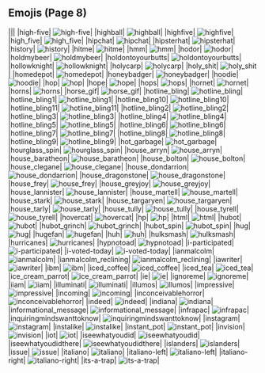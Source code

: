 
## Emojis (Page 8)
|||
|high-five| ![high-five](/output/high-five.gif)|
|highball| ![highball](/output/highball.png)|
|highfive| ![highfive](/output/highfive.png)|
|high_five| ![high_five](/output/high_five.jpg)|
|hipchat| ![hipchat](/output/hipchat.png)|
|hipsterhat| ![hipsterhat](/output/hipsterhat.jpg)|
|history| ![history](/output/history.png)|
|hitme| ![hitme](/output/hitme.jpg)|
|hmm| ![hmm](/output/hmm)|
|hodor| ![hodor](/output/hodor.png)|
|holdmybeer| ![holdmybeer](/output/holdmybeer.jpg)|
|holdontoyourbutts| ![holdontoyourbutts](/output/holdontoyourbutts)|
|hollowknight| ![hollowknight](/output/hollowknight.png)|
|holycarp| ![holycarp](/output/holycarp.png)|
|holy_shit| ![holy_shit](/output/holy_shit.jpg)|
|homedepot| ![homedepot](/output/homedepot.jpg)|
|honeybadger| ![honeybadger](/output/honeybadger.png)|
|hoodie| ![hoodie](/output/hoodie.png)|
|hop| ![hop](/output/hop.gif)|
|hope| ![hope](/output/hope.jpg)|
|hops| ![hops](/output/hops.png)|
|hornet| ![hornet](/output/hornet.png)|
|horns| ![horns](/output/horns.png)|
|horse_gif| ![horse_gif](/output/horse_gif.gif)|
|hotline_bling| ![hotline_bling](/output/hotline_bling.gif)|
|hotline_bling1| ![hotline_bling1](/output/hotline_bling1.jpg)|
|hotline_bling10| ![hotline_bling10](/output/hotline_bling10.jpg)|
|hotline_bling11| ![hotline_bling11](/output/hotline_bling11.jpg)|
|hotline_bling2| ![hotline_bling2](/output/hotline_bling2.jpg)|
|hotline_bling3| ![hotline_bling3](/output/hotline_bling3.jpg)|
|hotline_bling4| ![hotline_bling4](/output/hotline_bling4.jpg)|
|hotline_bling5| ![hotline_bling5](/output/hotline_bling5.jpg)|
|hotline_bling6| ![hotline_bling6](/output/hotline_bling6.jpg)|
|hotline_bling7| ![hotline_bling7](/output/hotline_bling7.jpg)|
|hotline_bling8| ![hotline_bling8](/output/hotline_bling8.jpg)|
|hotline_bling9| ![hotline_bling9](/output/hotline_bling9.jpg)|
|hot_garbage| ![hot_garbage](/output/hot_garbage.png)|
|hourglass_spin| ![hourglass_spin](/output/hourglass_spin.gif)|
|house_arryn| ![house_arryn](/output/house_arryn.png)|
|house_baratheon| ![house_baratheon](/output/house_baratheon.png)|
|house_bolton| ![house_bolton](/output/house_bolton.png)|
|house_clegane| ![house_clegane](/output/house_clegane.png)|
|house_dondarrion| ![house_dondarrion](/output/house_dondarrion.png)|
|house_dragonstone| ![house_dragonstone](/output/house_dragonstone.jpg)|
|house_frey| ![house_frey](/output/house_frey.png)|
|house_greyjoy| ![house_greyjoy](/output/house_greyjoy.png)|
|house_lannister| ![house_lannister](/output/house_lannister.png)|
|house_martell| ![house_martell](/output/house_martell.png)|
|house_stark| ![house_stark](/output/house_stark.png)|
|house_targaryen| ![house_targaryen](/output/house_targaryen.png)|
|house_tarly| ![house_tarly](/output/house_tarly.jpg)|
|house_tully| ![house_tully](/output/house_tully.png)|
|house_tyrell| ![house_tyrell](/output/house_tyrell.png)|
|hovercat| ![hovercat](/output/hovercat.gif)|
|hp| ![hp](/output/hp.jpg)|
|html| ![html](/output/html.png)|
|hubot| ![hubot](/output/hubot.jpg)|
|hubot_grinch| ![hubot_grinch](/output/hubot_grinch.png)|
|hubot_spin| ![hubot_spin](/output/hubot_spin.gif)|
|hug| ![hug](/output/hug.jpg)|
|hugefan| ![hugefan](/output/hugefan.png)|
|huh| ![huh](/output/huh.png)|
|hulksmash| ![hulksmash](/output/hulksmash.png)|
|hurricanes| ![hurricanes](/output/hurricanes.png)|
|hypnotoad| ![hypnotoad](/output/hypnotoad.gif)|
|i-participated| ![i-participated](/output/i-participated)|
|i-voted-today| ![i-voted-today](/output/i-voted-today.png)|
|ianmalcolm| ![ianmalcolm](/output/ianmalcolm.png)|
|ianmalcolm_reclining| ![ianmalcolm_reclining](/output/ianmalcolm_reclining.png)|
|iawriter| ![iawriter](/output/iawriter.png)|
|ibm| ![ibm](/output/ibm.jpg)|
|iced_coffee| ![iced_coffee](/output/iced_coffee.png)|
|iced_tea| ![iced_tea](/output/iced_tea.png)|
|ice_cream_parrot| ![ice_cream_parrot](/output/ice_cream_parrot.gif)|
|ie| ![ie](/output/ie.png)|
|ignoreme| ![ignoreme](/output/ignoreme.jpg)|
|iiam| ![iiam](/output/iiam.gif)|
|illuminati| ![illuminati](/output/illuminati.png)|
|illumos| ![illumos](/output/illumos.png)|
|impressive| ![impressive](/output/impressive.jpg)|
|incoming| ![incoming](/output/incoming.png)|
|inconceivablehorror| ![inconceivablehorror](/output/inconceivablehorror.png)|
|indeed| ![indeed](/output/indeed.png)|
|indiana| ![indiana](/output/indiana.gif)|
|informational_message| ![informational_message](/output/informational_message.png)|
|infrapac| ![infrapac](/output/infrapac.png)|
|inquiringmindswanttoknow| ![inquiringmindswanttoknow](/output/inquiringmindswanttoknow.png)|
|instagram| ![instagram](/output/instagram.png)|
|instalike| ![instalike](/output/instalike.jpg)|
|instant_pot| ![instant_pot](/output/instant_pot.png)|
|invision| ![invision](/output/invision.png)|
|iot| ![iot](/output/iot.png)|
|iseewhatyoudid| ![iseewhatyoudid](/output/iseewhatyoudid.jpg)|
|iseewhatyoudidthere| ![iseewhatyoudidthere](/output/iseewhatyoudidthere.png)|
|islanders| ![islanders](/output/islanders.png)|
|issue| ![issue](/output/issue.png)|
|italiano| ![italiano](/output/italiano.png)|
|italiano-left| ![italiano-left](/output/italiano-left.png)|
|italiano-right| ![italiano-right](/output/italiano-right.png)|
|its-a-trap| ![its-a-trap](/output/its-a-trap)|